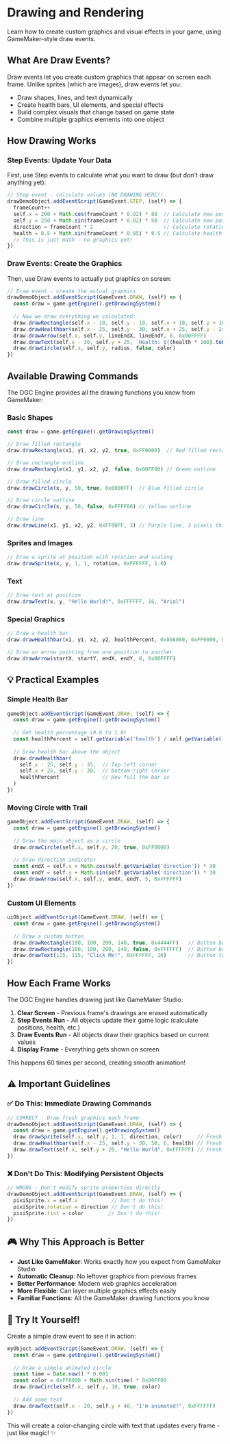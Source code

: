 # Drawing and Rendering

Learn how to create custom graphics and visual effects in your game, using GameMaker-style draw events.

## What Are Draw Events?

Draw events let you create custom graphics that appear on screen each frame. Unlike sprites (which are images), draw events let you:
- Draw shapes, lines, and text dynamically
- Create health bars, UI elements, and special effects  
- Build complex visuals that change based on game state
- Combine multiple graphics elements into one object

## How Drawing Works

### Step Events: Update Your Data
First, use Step events to calculate what you want to draw (but don't draw anything yet):

```typescript
// Step event - calculate values (NO DRAWING HERE!)
drawDemoObject.addEventScript(GameEvent.STEP, (self) => {
  frameCount++
  self.x = 200 + Math.cos(frameCount * 0.02) * 80  // Calculate new position
  self.y = 250 + Math.sin(frameCount * 0.02) * 50  // Calculate new position
  direction = frameCount * 2                       // Calculate rotation
  health = 0.5 + Math.sin(frameCount * 0.05) * 0.5 // Calculate health
  // This is just math - no graphics yet!
})
```

### Draw Events: Create the Graphics
Then, use Draw events to actually put graphics on screen:

```typescript
// Draw event - create the actual graphics
drawDemoObject.addEventScript(GameEvent.DRAW, (self) => {
  const draw = game.getEngine().getDrawingSystem()
  
  // Now we draw everything we calculated:
  draw.drawRectangle(self.x - 10, self.y - 10, self.x + 10, self.y + 10, true, 0xFFFFFF)
  draw.drawHealthbar(self.x - 25, self.y - 30, self.x + 25, self.y - 24, health)
  draw.drawArrow(self.x, self.y, lineEndX, lineEndY, 8, 0x00FFFF)
  draw.drawText(self.x - 30, self.y + 25, `Health: ${(health * 100).toFixed(0)}%`, 0xFFFFFF)
  draw.drawCircle(self.x, self.y, radius, false, color)
})
```

## Available Drawing Commands

The DGC Engine provides all the drawing functions you know from GameMaker:

### Basic Shapes
```typescript
const draw = game.getEngine().getDrawingSystem()

// Draw filled rectangle
draw.drawRectangle(x1, y1, x2, y2, true, 0xFF0000)  // Red filled rectangle

// Draw rectangle outline  
draw.drawRectangle(x1, y1, x2, y2, false, 0x00FF00) // Green outline

// Draw filled circle
draw.drawCircle(x, y, 50, true, 0x0000FF)  // Blue filled circle

// Draw circle outline
draw.drawCircle(x, y, 50, false, 0xFFFF00) // Yellow outline

// Draw line
draw.drawLine(x1, y1, x2, y2, 0xFF00FF, 3) // Purple line, 3 pixels thick
```

### Sprites and Images
```typescript
// Draw a sprite at position with rotation and scaling
draw.drawSprite(x, y, 1, 1, rotation, 0xFFFFFF, 1.0)
```

### Text
```typescript
// Draw text at position
draw.drawText(x, y, "Hello World!", 0xFFFFFF, 16, "Arial")
```

### Special Graphics
```typescript
// Draw a health bar
draw.drawHealthbar(x1, y1, x2, y2, healthPercent, 0x808080, 0xFF0000, 0x00FF00)

// Draw an arrow pointing from one position to another
draw.drawArrow(startX, startY, endX, endY, 8, 0x00FFFF)
```

## 💡 Practical Examples

### Simple Health Bar
```typescript
gameObject.addEventScript(GameEvent.DRAW, (self) => {
  const draw = game.getEngine().getDrawingSystem()
  
  // Get health percentage (0.0 to 1.0)
  const healthPercent = self.getVariable('health') / self.getVariable('maxHealth')
  
  // Draw health bar above the object
  draw.drawHealthbar(
    self.x - 25, self.y - 35,  // Top-left corner
    self.x + 25, self.y - 30,  // Bottom-right corner  
    healthPercent              // How full the bar is
  )
})
```

### Moving Circle with Trail
```typescript
gameObject.addEventScript(GameEvent.DRAW, (self) => {
  const draw = game.getEngine().getDrawingSystem()
  
  // Draw the main object as a circle
  draw.drawCircle(self.x, self.y, 20, true, 0xFF0000)
  
  // Draw direction indicator
  const endX = self.x + Math.cos(self.getVariable('direction')) * 30
  const endY = self.y + Math.sin(self.getVariable('direction')) * 30
  draw.drawArrow(self.x, self.y, endX, endY, 5, 0xFFFFFF)
})
```

### Custom UI Elements
```typescript
uiObject.addEventScript(GameEvent.DRAW, (self) => {
  const draw = game.getEngine().getDrawingSystem()
  
  // Draw a custom button
  draw.drawRectangle(100, 100, 200, 140, true, 0x4444FF)   // Button background
  draw.drawRectangle(100, 100, 200, 140, false, 0xFFFFFF)  // Button border
  draw.drawText(125, 115, "Click Me!", 0xFFFFFF, 16)       // Button text
})
```

## How Each Frame Works

The DGC Engine handles drawing just like GameMaker Studio:

1. **Clear Screen** - Previous frame's drawings are erased automatically
2. **Step Events Run** - All objects update their game logic (calculate positions, health, etc.)
3. **Draw Events Run** - All objects draw their graphics based on current values  
4. **Display Frame** - Everything gets shown on screen

This happens 60 times per second, creating smooth animation!

## ⚠️ Important Guidelines

### ✅ Do This: Immediate Drawing Commands
```typescript
// CORRECT - Draw fresh graphics each frame
drawDemoObject.addEventScript(GameEvent.DRAW, (self) => {
  const draw = game.getEngine().getDrawingSystem()
  draw.drawSprite(self.x, self.y, 1, 1, direction, color)     // Fresh each frame
  draw.drawHealthbar(self.x - 25, self.y - 30, 50, 6, health) // Fresh each frame
  draw.drawText(self.x, self.y + 20, "Hello World", 0xFFFFFF) // Fresh each frame
})
```

### ❌ Don't Do This: Modifying Persistent Objects
```typescript
// WRONG - Don't modify sprite properties directly
drawDemoObject.addEventScript(GameEvent.DRAW, (self) => {
  pixiSprite.x = self.x           // Don't do this!
  pixiSprite.rotation = direction // Don't do this!
  pixiSprite.tint = color        // Don't do this!
})
```

## 🎮 Why This Approach is Better

- **Just Like GameMaker**: Works exactly how you expect from GameMaker Studio
- **Automatic Cleanup**: No leftover graphics from previous frames
- **Better Performance**: Modern web graphics acceleration  
- **More Flexible**: Can layer multiple graphics effects easily
- **Familiar Functions**: All the GameMaker drawing functions you know

## 🚀 Try It Yourself!

Create a simple draw event to see it in action:

```typescript
myObject.addEventScript(GameEvent.DRAW, (self) => {
  const draw = game.getEngine().getDrawingSystem()
  
  // Draw a simple animated circle
  const time = Date.now() * 0.001
  const color = 0xFF0000 + Math.sin(time) * 0x00FF00
  draw.drawCircle(self.x, self.y, 30, true, color)
  
  // Add some text
  draw.drawText(self.x - 20, self.y + 40, "I'm animated!", 0xFFFFFF)
})
```

This will create a color-changing circle with text that updates every frame - just like magic! ✨
